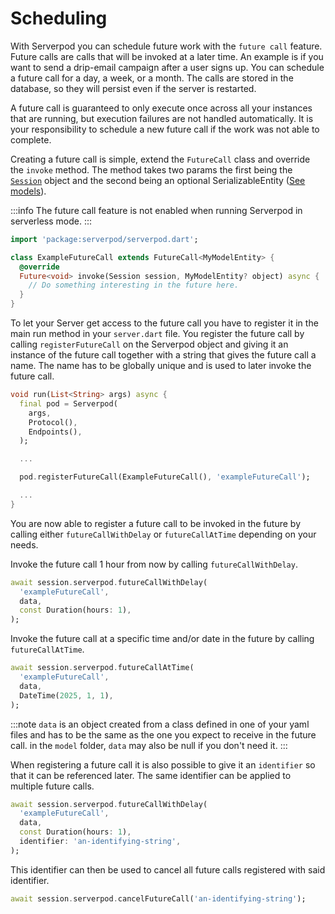 # Scheduling

With Serverpod you can schedule future work with the `future call` feature. Future calls are calls that will be invoked at a later time. An example is if you want to send a drip-email campaign after a user signs up. You can schedule a future call for a day, a week, or a month. The calls are stored in the database, so they will persist even if the server is restarted.

A future call is guaranteed to only execute once across all your instances that are running, but execution failures are not handled automatically. It is your responsibility to schedule a new future call if the work was not able to complete.

Creating a future call is simple, extend the `FutureCall` class and override the `invoke` method. The method takes two params the first being the [`Session`](sessions) object and the second being an optional SerializableEntity ([See models](models)).

:::info
The future call feature is not enabled when running Serverpod in serverless mode.
:::

```dart
import 'package:serverpod/serverpod.dart';

class ExampleFutureCall extends FutureCall<MyModelEntity> {
  @override
  Future<void> invoke(Session session, MyModelEntity? object) async {
    // Do something interesting in the future here.
  }
}
```

To let your Server get access to the future call you have to register it in the main run method in your `server.dart` file. You register the future call by calling `registerFutureCall` on the Serverpod object and giving it an instance of the future call together with a string that gives the future call a name. The name has to be globally unique and is used to later invoke the future call.

```dart
void run(List<String> args) async {
  final pod = Serverpod(
    args,
    Protocol(),
    Endpoints(),
  );

  ...

  pod.registerFutureCall(ExampleFutureCall(), 'exampleFutureCall');

  ...
}
```

You are now able to register a future call to be invoked in the future by calling either `futureCallWithDelay` or `futureCallAtTime` depending on your needs.

Invoke the future call 1 hour from now by calling `futureCallWithDelay`.

```dart
await session.serverpod.futureCallWithDelay(
  'exampleFutureCall',
  data,
  const Duration(hours: 1),
);
```

Invoke the future call at a specific time and/or date in the future by calling `futureCallAtTime`.

```dart
await session.serverpod.futureCallAtTime(
  'exampleFutureCall',
  data,
  DateTime(2025, 1, 1),
);
```

:::note
`data` is an object created from a class defined in one of your yaml files and has to be the same as the one you expect to receive in the future call. in the `model` folder, `data` may also be null if you don't need it.
:::

When registering a future call it is also possible to give it an `identifier` so that it can be referenced later. The same identifier can be applied to multiple future calls.

```dart
await session.serverpod.futureCallWithDelay(
  'exampleFutureCall',
  data,
  const Duration(hours: 1),
  identifier: 'an-identifying-string',
);
```

This identifier can then be used to cancel all future calls registered with said identifier.

```dart
await session.serverpod.cancelFutureCall('an-identifying-string');
```
